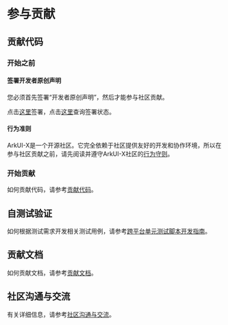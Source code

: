 # 参与贡献

## 贡献代码

### 开始之前

#### 签署开发者原创声明

您必须首先签署“开发者原创声明”，然后才能参与社区贡献。

点击[这里](https://dco.openharmony.cn/#/sign)签署，点击[这里](https://dco.openharmony.cn/#/check-sign-status)查询签署状态。

#### 行为准则

ArkUI-X是一个开源社区。它完全依赖于社区提供友好的开发和协作环境，所以在参与社区贡献之前，请先阅读并遵守ArkUI-X社区的[行为守则](code-of-conduct.md)。

### 开始贡献

如何贡献代码，请参考[贡献代码](code-contribution.md)。

## 自测试验证

如何根据测试需求开发相关测试用例，请参考[跨平台单元测试脚本开发指南](../application-dev/test/arkxtest.md)。

## 贡献文档

如何贡献文档，请参考[贡献文档](documentation-contribution.md)。

## 社区沟通与交流

有关详细信息，请参考[社区沟通与交流](communication-in-community.md)。
